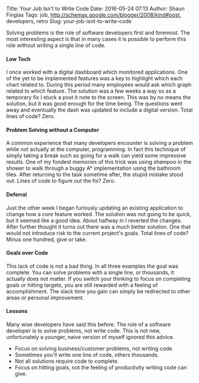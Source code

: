 Title: Your Job Isn't to Write Code
Date: 2016-05-24 07:13
Author: Shaun Finglas
Tags: job, http://schemas.google.com/blogger/2008/kind#post, developers, retro
Slug: your-job-isnt-to-write-code

Solving problems is the role of software developers first and foremost.
The most interesting aspect is that in many cases it is possible to
perform this role without writing a single line of code.

#### Low Tech

I once worked with a digital dashboard which monitored applications. One
of the yet to be implemented features was a key to highlight which each
chart related to. During this period many employees would ask which
graph related to which feature. The solution was a few weeks a way so as
a temporary fix I stuck a post it note to the screen. This was by no
means the solution, but it was good enough for the time being. The
questions went away and eventually the dash was updated to include a
digital version. Total lines of code? Zero.

#### Problem Solving without a Computer

A common experience that many developers encounter is solving a problem
while not actually at the computer, programming. In fact this technique
of simply taking a break such as going for a walk can yield some
impressive results. One of my fondest memories of this trick was using
shampoo in the shower to walk through a buggy A\* implementation using
the bathroom tiles. After returning to the task sometime after, the
stupid mistake stood out. Lines of code to figure out the fix? Zero.

#### Deferral

Just the other week I began furiously updating an existing application
to change how a core feature worked. The solution was not going to be
quick, but it seemed like a good idea. About halfway in I reverted the
changes. After further thought it turns out there was a much better
solution. One that would not introduce risk to the current project's
goals. Total lines of code? Minus one hundred, give or take.

#### Goals over Code

This lack of code is not a bad thing. In all three examples the goal was
complete. You can solve problems with a single line, or thousands, it
actually does not matter. If you switch your thinking to focus on
completing goals or hitting targets, you are still rewarded with a
feeling of accomplishment. The slack time you gain can simply be
redirected to other areas or personal improvement.

#### Lessons

Many wise developers have said this before. The role of a software
developer is to solve problems, not write code. This is not new,
unfortunately a younger, naive version of myself ignored this advice.

-   Focus on solving business/customer problems, not writing code.
-   Sometimes you'll write one line of code, others thousands.
-   Not all solutions require code to complete.
-   Focus on hitting goals, not the feeling of productivity writing code
    can give.

</p>

